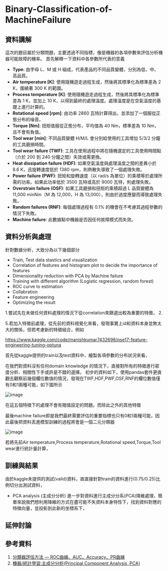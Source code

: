 ﻿# Binary-Classification-of-MachineFailure 
 
## **資料講解**
這次的題目屬於分類問題，主要透過不同指標，像是機器的各項參數來評估分析機器可能故障的機率。
首先解釋一下資料中各參數所代表的意義
- **Type**: 由字母 L、M 或 H 組成，代表產品的不同品質變體，分別為低、中、高品質。
- **Air temperature [K]**: 使用隨機遊走過程生成，然後將其標準化為標準差為 2 K，圍繞著 300 K 的範圍。
- **Process temperature [K]**: 使用隨機遊走過程生成，然後將其標準化為標準差為 1 K，並加上 10 K，以得到最終的處理溫度。處理溫度是在空氣溫度的基礎上進行計算的。
- **Rotational speed [rpm]**: 由功率 2860 瓦特計算得出，並添加了一個服從正態分布的噪音。
- **Torque [Nm]**: 扭矩值服從正態分布，平均值為 40 Nm，標準差為 10 Nm，且不會有負值。
- **Tool wear [min]**: 不同品質變體 H/M/L 會分別給使用的工具增加 5/3/2 分鐘的工具磨損時間。
- **Tool wear failure (TWF)**: 工具在使用過程中將在隨機選定的工具使用時間點（介於 200 到 240 分鐘之間）失效或需更換。
- **Heat dissipation failure (HDF)**: 如果空氣溫度與處理溫度之間的差異小於 8.6 K，且旋轉速度低於 1380 rpm，則熱散失導致了一個處理失敗。
- **Power failure (PWF)**: 扭矩和旋轉速度（以 rad/s 為單位）的乘積等於處理所需的功率。如果此功率低於 3500 瓦特或高於 9000 瓦特，則處理失敗。
- **Overstrain failure (OSF)**: 如果工具磨損和扭矩的乘積超過 L 品質變體為 11,000 minNm（M 為 12,000，H 為 13,000），則由於過度應變而導致處理失敗。
- **Random failures (RNF)**: 每個處理過程有 0.1% 的機會在不考慮其過程參數的情況下失敗。
- **Machine failure**: 此數據點中機器是否因任何故障模式而失效。


## **資料分析與處理**

針對數據分析，大致分為以下幾個部分
- Train, Test data stastics and visualization
- Correlation of features and histogram plot to decide the importance of features
- Dimensionality reduction with PCA by Machine failure 
- Training with different algorithm (Logistic regression, random forest)
- ROC curve to estimation
- Collabration 
- Feature engineering
- Optimizing the result 


1.嘗試先在未做任何資料處理的情況下從correlation來篩選出較為重要的特徵，
2.




5.若加入特徵前處理，從先前的資料視覺化來看，發現事實上id和資料本身並無太大的關係，但若考慮新的特徵組合，例如

https://www.kaggle.com/code/manishkumar7432698/pse17-feature-engineering-tuning-optuna



首先從kaggle提供的train以及test資料中，繪製各項參數的分布狀況來看，

在我們對資料沒有任何domain knowledge 的情況下，直接對所有的特徵進行密度分析、相關性下手或許是不錯的選擇。
初步的資料如下，使用pandas套件更直觀去觀察前幾個欄位數值的情況，發現在TWF,HDF,PWF,OSF,RNF的欄位數值僅有0和1兩種可能，如下圖所示

![image](https://github.com/JunTingLu/Binary-Classification-of-MachineFailure/assets/135250298/01dd962a-2d8b-4db5-acdd-147ae035efd1)


在這五個特徵下的處理不會有閥值設定的問題。而除此之外的其他特徵

最後machine failure即是我們最終需要評估的重要指標也只有0和1兩種可能，因此最後把資料丟進模型訓練的過程將會是一個二元分類器

![image](https://github.com/JunTingLu/Binary-Classification-of-MachineFailure/assets/135250298/887e9b97-0e13-497d-a77d-59268900dd99)

若將先前Air temperature,Process temperature,Rotational speed,Torque,Tool wear進行統計量計算，


## **訓練與結果**
由於kaggle未提供的測試(valid)資料，故直接針對train的資料進行(0.75/0.25)比例切分出測試資料，

- PCA analysis (主成分分析)
進一步對資料進行主成分分系(PCA)降維處理，簡單來說我們想利用降維的方式在盡可能不失資料本身特性下，找到資料對應的特徵向量，並投影到此新的坐標系下，


## **延伸討論**




## **參考資料**
1. [分類器評估方法 — ROC曲線、AUC、Accuracy、PR曲線](https://medium.com/marketingdatascience/%E5%88%86%E9%A1%9E%E5%99%A8%E8%A9%95%E4%BC%B0%E6%96%B9%E6%B3%95-roc%E6%9B%B2%E7%B7%9A-auc-accuracy-pr%E6%9B%B2%E7%B7%9A-d3a39977022c)
2. [機器/統計學習:主成分分析(Principal Component Analysis, PCA)](https://chih-sheng-huang821.medium.com/%E6%A9%9F%E5%99%A8-%E7%B5%B1%E8%A8%88%E5%AD%B8%E7%BF%92-%E4%B8%BB%E6%88%90%E5%88%86%E5%88%86%E6%9E%90-principle-component-analysis-pca-58229cd26e71)

